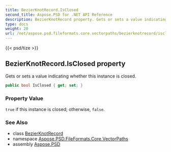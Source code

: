 ```yaml
---
title: BezierKnotRecord.IsClosed
second_title: Aspose.PSD for .NET API Reference
description: BezierKnotRecord property. Gets or sets a value indicating whether this instance is closed
type: docs
weight: 20
url: /net/aspose.psd.fileformats.core.vectorpaths/bezierknotrecord/isclosed/
---
```

{{< psd/tize >}}
## BezierKnotRecord.IsClosed property

Gets or sets a value indicating whether this instance is closed.

```csharp
public bool IsClosed { get; set; }
```

### Property Value

`true` if this instance is closed; otherwise, `false`.

### See Also

* class [BezierKnotRecord](../)
* namespace [Aspose.PSD.FileFormats.Core.VectorPaths](../../bezierknotrecord/)
* assembly [Aspose.PSD](../../../)


